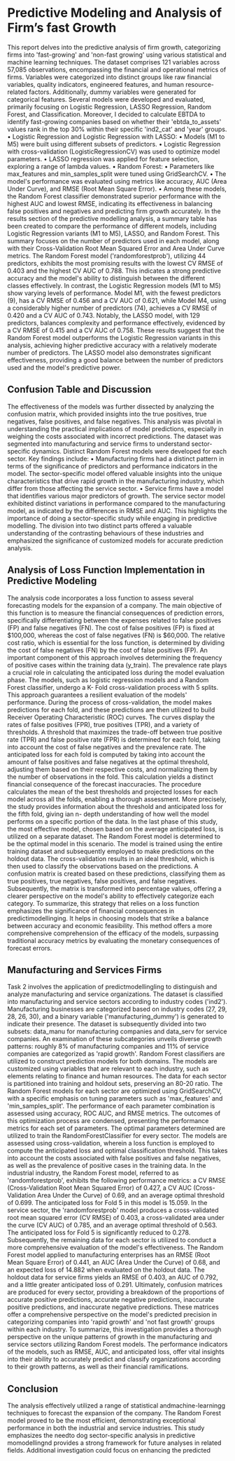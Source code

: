 # Predictive Modeling and Analysis of Firm’s fast Growth
This report delves into the predictive analysis of firm growth, categorizing firms into 'fast-growing'
and 'non-fast growing' using various statistical and machine learning techniques. The dataset comprises
121 variables across 57,085 observations, encompassing the financial and operational metrics of firms.
Variables were categorized into distinct groups like raw financial variables, quality indicators,
engineered features, and human resource-related factors. Additionally, dummy variables were
generated for categorical features. Several models were developed and evaluated, primarily focusing
on Logistic Regression, LASSO Regression, Random Forest, and Classification. Moreover, I decided
to calculate EBTDA to identify fast-growing companies based on whether their 'ebtda_to_assets'
values rank in the top 30% within their specific 'ind2_cat' and 'year' groups.
  • Logistic Regression and Logistic Regression with LASSO:
  • Models (M1 to M5) were built using different subsets of predictors.
  • Logistic Regression with cross-validation (LogisticRegressionCV) was used to
  optimize model parameters.
  • LASSO regression was applied for feature selection, exploring a range of lambda
  values.
  • Random Forest:
  • Parameters like max_features and min_samples_split were tuned using GridSearchCV.
  • The model's performance was evaluated using metrics like accuracy, AUC (Area Under
  Curve), and RMSE (Root Mean Square Error).
  • Among these models, the Random Forest classifier demonstrated superior performance
with the highest AUC and lowest RMSE, indicating its effectiveness in balancing false
positives and negatives and predicting firm growth accurately.
In the results section of the predictive modelling analysis, a summary table has been created to compare
the performance of different models, including Logistic Regression variants (M1 to M5), LASSO, and
Random Forest. This summary focuses on the number of predictors used in each model, along with
their Cross-Validation Root Mean Squared Error and Area Under Curve metrics. The Random Forest
model ('randomforestprob'), utilizing 44 predictors, exhibits the most promising results with the lowest
CV RMSE of 0.403 and the highest CV AUC of 0.788. This indicates a strong predictive accuracy and
the model's ability to distinguish between the different classes effectively. In contrast, the Logistic
Regression models (M1 to M5) show varying levels of performance. Model M1, with the fewest
predictors (9), has a CV RMSE of 0.456 and a CV AUC of 0.621, while Model M4, using a
considerably higher number of predictors (74), achieves a CV RMSE of 0.420 and a CV AUC of 0.743.
Notably, the LASSO model, with 129 predictors, balances complexity and performance effectively,
evidenced by a CV RMSE of 0.415 and a CV AUC of 0.758. These results suggest that the Random
Forest model outperforms the Logistic Regression variants in this analysis, achieving higher predictive
accuracy with a relatively moderate number of predictors. The LASSO model also demonstrates
significant effectiveness, providing a good balance between the number of predictors used and the
model's predictive power.
## Confusion Table and Discussion
The effectiveness of the models was further dissected by analyzing the confusion matrix, which
provided insights into the true positives, true negatives, false positives, and false negatives. This
analysis was pivotal in understanding the practical implications of model predictions, especially in
weighing the costs associated with incorrect predictions. The dataset was segmented into
manufacturing and service firms to understand sector-specific dynamics. Distinct Random Forest
models were developed for each sector. Key findings include:
  • Manufacturing firms had a distinct pattern in terms of the significance of predictors and
performance indicators in the model. The sector-specific model offered valuable insights into
the unique characteristics that drive rapid growth in the manufacturing industry, which differ
from those affecting the service sector.
  • Service firms have a model that identifies various major predictors of growth. The service
sector model exhibited distinct variations in performance compared to the manufacturing
model, as indicated by the differences in RMSE and AUC. This highlights the importance of
doing a sector-specific study while engaging in predictive modelling.
The division into two distinct parts offered a valuable understanding of the contrasting behaviours of
these industries and emphasized the significance of customized models for accurate prediction
analysis.
## Analysis of Loss Function Implementation in Predictive Modeling
The analysis code incorporates a loss function to assess several forecasting models for the expansion
of a company. The main objective of this function is to measure the financial consequences of
prediction errors, specifically differentiating between the expenses related to false positives (FP) and
false negatives (FN). The cost of false positives (FP) is fixed at $100,000, whereas the cost of false
negatives (FN) is $60,000. The relative cost ratio, which is essential for the loss function, is determined
by dividing the cost of false negatives (FN) by the cost of false positives (FP). An important component
of this approach involves determining the frequency of positive cases within the training data (y_train).
The prevalence rate plays a crucial role in calculating the anticipated loss during the model evaluation
phase. The models, such as logistic regression models and a Random Forest classifier, undergo a K-
Fold cross-validation process with 5 splits. This approach guarantees a resilient evaluation of the
models' performance. During the process of cross-validation, the model makes predictions for each
fold, and these predictions are then utilized to build Receiver Operating Characteristic (ROC) curves.
The curves display the rates of false positives (FPR), true positives (TPR), and a variety of thresholds.
A threshold that maximizes the trade-off between true positive rate (TPR) and false positive rate (FPR)
is determined for each fold, taking into account the cost of false negatives and the prevalence rate. The
anticipated loss for each fold is computed by taking into account the amount of false positives and
false negatives at the optimal threshold, adjusting them based on their respective costs, and
normalizing them by the number of observations in the fold. This calculation yields a distinct financial
consequence of the forecast inaccuracies. The procedure calculates the mean of the best thresholds and
projected losses for each model across all the folds, enabling a thorough assessment. More precisely,
the study provides information about the threshold and anticipated loss for the fifth fold, giving ian n-
depth understanding of how well the model performs on a specific portion of the data. In the last phase
of this study, the most effective model, chosen based on the average anticipated loss, is utilized on a
separate dataset. The Random Forest model is determined to be the optimal model in this scenario.
The model is trained using the entire training dataset and subsequently employed to make predictions
on the holdout data. The cross-validation results in an ideal threshold, which is then used to classify
the observations based on the predictions. A confusion matrix is created based on these predictions,
classifying them as true positives, true negatives, false positives, and false negatives. Subsequently,
the matrix is transformed into percentage values, offering a clearer perspective on the model's ability
to effectively categorize each category. To summarize, this strategy that relies on a loss function
emphasizes the significance of financial consequences in predictimodellinging. It helps in choosing
models that strike a balance between accuracy and economic feasibility. This method offers a more
comprehensive comprehension of the efficacy of the models, surpassing traditional accuracy metrics
by evaluating the monetary consequences of forecast errors.
## Manufacturing and Services Firms
Task 2 involves the application of predictmodellingling to distinguish and analyze manufacturing and
service organizations. The dataset is classified into manufacturing and service sectors according to
industry codes ('ind2'). Manufacturing businesses are categorized based on industry codes (27, 29, 28,
26, 30), and a binary variable ('manufacturing_dummy') is generated to indicate their presence. The
dataset is subsequently divided into two subsets: data_manu for manufacturing companies and
data_serv for service companies. An examination of these subcategories unveils diverse growth
patterns: roughly 8% of manufacturing companies and 11% of service companies are categorized as
'rapid growth'. Random Forest classifiers are utilized to construct prediction models for both domains.
The models are customized using variables that are relevant to each industry, such as elements relating
to finance and human resources. The data for each sector is partitioned into training and holdout sets,
preserving an 80-20 ratio. The Random Forest models for each sector are optimized using
GridSearchCV, with a specific emphasis on tuning parameters such as 'max_features' and
'min_samples_split'. The performance of each parameter combination is assessed using accuracy, ROC
AUC, and RMSE metrics. The outcomes of this optimization process are condensed, presenting the
performance metrics for each set of parameters. The optimal parameters determined are utilized to
train the RandomForestClassifier for every sector. The models are assessed using cross-validation,
wherein a loss function is employed to compute the anticipated loss and optimal classification
threshold. This takes into account the costs associated with false positives and false negatives, as well
as the prevalence of positive cases in the training data. In the industrial industry, the Random Forest
model, referred to as 'randomforestprob', exhibits the following performance metrics: a CV RMSE
(Cross-Validation Root Mean Squared Error) of 0.427, a CV AUC (Cross-Validation Area Under the
Curve) of 0.69, and an average optimal threshold of 0.699. The anticipated loss for Fold 5 in this model
is 15.059. In the service sector, the 'randomforestprob' model produces a cross-validated root mean
squared error (CV RMSE) of 0.403, a cross-validated area under the curve (CV AUC) of 0.785, and
an average optimal threshold of 0.563. The anticipated loss for Fold 5 is significantly reduced to 0.278.
Subsequently, the remaining data for each sector is utilized to conduct a more comprehensive
evaluation of the model's effectiveness. The Random Forest model applied to manufacturing
enterprises has an RMSE (Root Mean Square Error) of 0.441, an AUC (Area Under the Curve) of 0.68, and an expected loss of 14.882 when evaluated on the holdout data. The holdout data for service firms
yields an RMSE of 0.403, an AUC of 0.792, and a little greater anticipated loss of 0.291. Ultimately,
confusion matrices are produced for every sector, providing a breakdown of the proportions of accurate
positive predictions, accurate negative predictions, inaccurate positive predictions, and inaccurate
negative predictions. These matrices offer a comprehensive perspective on the model's predicted
precision in categorizing companies into 'rapid growth' and 'not fast growth' groups within each
industry. To summarize, this investigation provides a thorough perspective on the unique patterns of
growth in the manufacturing and service sectors utilizing Random Forest models. The performance
indicators of the models, such as RMSE, AUC, and anticipated loss, offer vital insights into their ability
to accurately predict and classify organizations according to their growth patterns, as well as their
financial ramifications.
## Conclusion
The analysis effectively utilized a range of statistical andmachine-learningg techniques to forecast the
expansion of the company. The Random Forest model proved to be the most efficient, demonstrating
exceptional performance in both the industrial and service industries. This study emphasizes the needto
dog sector-specific analysis in predictive momodellingnd provides a strong framework for future
analyses in related fields. Additional investigation could focus on enhancing the predicted
